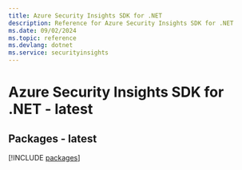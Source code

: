 ```yaml
---
title: Azure Security Insights SDK for .NET
description: Reference for Azure Security Insights SDK for .NET
ms.date: 09/02/2024
ms.topic: reference
ms.devlang: dotnet
ms.service: securityinsights
---
```

# Azure Security Insights SDK for .NET - latest
## Packages - latest
[!INCLUDE [packages](security-insights-index.md)]